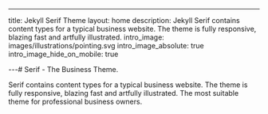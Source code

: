 ---
title: Jekyll Serif Theme
layout: home
description: Jekyll Serif contains content types for a typical business website. The
  theme is fully responsive, blazing fast and artfully illustrated.
intro_image: images/illustrations/pointing.svg
intro_image_absolute: true
intro_image_hide_on_mobile: true

---# Serif - The Business Theme.

Serif contains content types for a typical business website. The theme is fully responsive, blazing fast and artfully illustrated. The most suitable theme for professional business owners.
